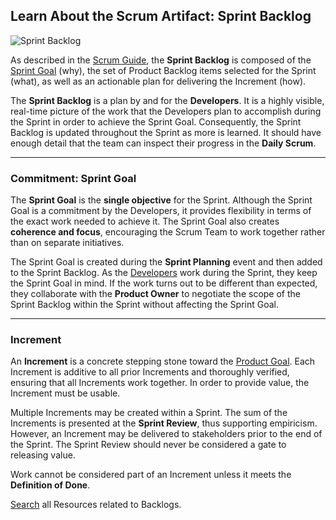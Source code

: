 ## Learn About the Scrum Artifact: Sprint Backlog

![Sprint Backlog](https://scrumorg-website-prod.s3.amazonaws.com/drupal/inline-images/2017-03/SprintBacklog_0.png)

As described in the [Scrum Guide](https://www.scrumguides.org), the **Sprint Backlog** is composed of the [Sprint Goal](/node/66948) (why), the set of Product Backlog items selected for the Sprint (what), as well as an actionable plan for delivering the Increment (how).

The **Sprint Backlog** is a plan by and for the **Developers**. It is a highly visible, real-time picture of the work that the Developers plan to accomplish during the Sprint in order to achieve the Sprint Goal. Consequently, the Sprint Backlog is updated throughout the Sprint as more is learned. It should have enough detail that the team can inspect their progress in the **Daily Scrum**.

---

### Commitment: Sprint Goal

The **Sprint Goal** is the **single objective** for the Sprint. Although the Sprint Goal is a commitment by the Developers, it provides flexibility in terms of the exact work needed to achieve it. The Sprint Goal also creates **coherence and focus**, encouraging the Scrum Team to work together rather than on separate initiatives.

The Sprint Goal is created during the **Sprint Planning** event and then added to the Sprint Backlog. As the [Developers](/node/8059) work during the Sprint, they keep the Sprint Goal in mind. If the work turns out to be different than expected, they collaborate with the **Product Owner** to negotiate the scope of the Sprint Backlog within the Sprint without affecting the Sprint Goal.

---

### Increment

An **Increment** is a concrete stepping stone toward the [Product Goal](/node/66962). Each Increment is additive to all prior Increments and thoroughly verified, ensuring that all Increments work together. In order to provide value, the Increment must be usable.

Multiple Increments may be created within a Sprint. The sum of the Increments is presented at the **Sprint Review**, thus supporting empiricism. However, an Increment may be delivered to stakeholders prior to the end of the Sprint. The Sprint Review should never be considered a gate to releasing value.

Work cannot be considered part of an Increment unless it meets the **Definition of Done**.

[Search](https://www.scrum.org/resources?field_resource_tags_target_id=148&type=All) all Resources related to Backlogs.
